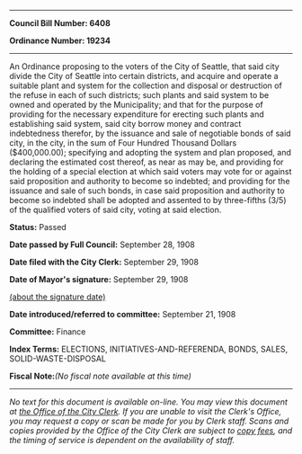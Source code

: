

********

**Council Bill Number: 6408**
   
**Ordinance Number: 19234**
********

 An Ordinance proposing to the voters of the City of Seattle, that said city divide the City of Seattle into certain districts, and acquire and operate a suitable plant and system for the collection and disposal or destruction of the refuse in each of such districts; such plants and said system to be owned and operated by the Municipality; and that for the purpose of providing for the necessary expenditure for erecting such plants and establishing said system, said city borrow money and contract indebtedness therefor, by the issuance and sale of negotiable bonds of said city, in the city, in the sum of Four Hundred Thousand Dollars ($400,000.00); specifying and adopting the system and plan proposed, and declaring the estimated cost thereof, as near as may be, and providing for the holding of a special election at which said voters may vote for or against said proposition and authority to become so indebted; and providing for the issuance and sale of such bonds, in case said proposition and authority to become so indebted shall be adopted and assented to by three-fifths (3/5) of the qualified voters of said city, voting at said election.

**Status:** Passed
   
**Date passed by Full Council:** September 28, 1908
   
**Date filed with the City Clerk:** September 29, 1908
   
**Date of Mayor's signature:** September 29, 1908
   
[(about the signature date)](/~public/approvaldate.htm)
   
   
   
**Date introduced/referred to committee:** September 21, 1908
   
**Committee:** Finance
   
   
**Index Terms:** ELECTIONS, INITIATIVES-AND-REFERENDA, BONDS, SALES, SOLID-WASTE-DISPOSAL

**Fiscal Note:**_(No fiscal note available at this time)_
********

_No text for this document is available on-line. You may view this document at [the Office of the City Clerk](http://www.seattle.gov/leg/clerk/contactUs.htm). If you are unable to visit the Clerk's Office, you may request a copy or scan be made for you by Clerk staff. Scans and copies provided by the Office of the City Clerk are subject to [copy fees](http://clerk.seattle.gov/~public/clerkfees.htm), and the timing of service is dependent on the availability of staff._

